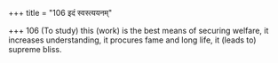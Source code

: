 +++
title = "106 इदं स्वस्त्ययनम्"

+++
106	(To study) this (work) is the best means of securing welfare, it increases understanding, it procures fame and long life, it (leads to) supreme bliss.